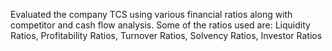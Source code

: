 Evaluated the company TCS using various financial ratios along with competitor and cash flow analysis. 
Some of the ratios used are: Liquidity Ratios, Profitability Ratios, Turnover Ratios, Solvency Ratios, Investor Ratios 
